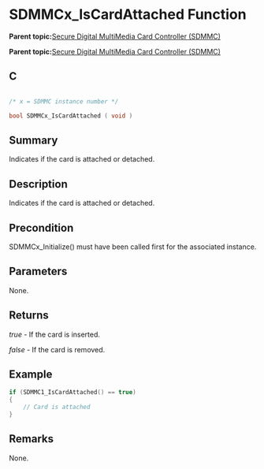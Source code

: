 # SDMMCx\_IsCardAttached Function

**Parent topic:**[Secure Digital MultiMedia Card Controller \(SDMMC\)](GUID-670F0003-D51D-457F-BF15-845C30D30C12.md)

**Parent topic:**[Secure Digital MultiMedia Card Controller \(SDMMC\)](GUID-9384AD3C-4E33-479E-B7BB-005772421CB2.md)

## C

```c

/* x = SDMMC instance number */

bool SDMMCx_IsCardAttached ( void )
```

## Summary

Indicates if the card is attached or detached.

## Description

Indicates if the card is attached or detached.

## Precondition

SDMMCx\_Initialize\(\) must have been called first for the associated instance.

## Parameters

None.

## Returns

*true* - If the card is inserted.

*false* - If the card is removed.

## Example

```c
if (SDMMC1_IsCardAttached() == true)
{
    // Card is attached
}
```

## Remarks

None.

